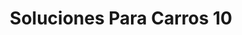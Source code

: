 ---
title: "Soluciones Para Carros 10"
url: /barrios-unidos/soluciones-para-carros-10/
shop: piezas de automóviles
---